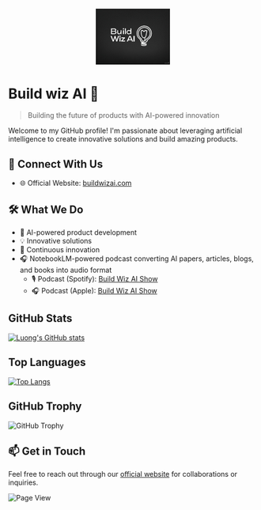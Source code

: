 <p align="center"><img src="logo.jpg" alt="Buildwizai Logo" width="150"/></p>

# Build wiz AI 🚀

> Building the future of products with AI-powered innovation

Welcome to my GitHub profile! I'm passionate about leveraging artificial intelligence to create innovative solutions and build amazing products.

## 🔗 Connect With Us
- 🌐 Official Website: [buildwizai.com](https://buildwizai.com)

## 🛠 What We Do
- 🤖 AI-powered product development
- 💡 Innovative solutions
- 🔄 Continuous innovation
- 🎧 NotebookLM-powered podcast converting AI papers, articles, blogs, and books into audio format
  - 🎙️ Podcast (Spotify): [Build Wiz AI Show](https://open.spotify.com/show/5CVKgOaJSWfKlwe6KaqO7v)
  - 🎧 Podcast (Apple): [Build Wiz AI Show](https://podcasts.apple.com/us/podcast/build-wiz-ai/id1799918505)

## GitHub Stats

[![Luong's GitHub stats](https://github-readme-stats.vercel.app/api?username=buildwizai&show=reviews,prs_merged,prs_merged_percentage&show_icons=true&theme=dark)](https://github.com/buildwizai)

## Top Languages

[![Top Langs](https://github-readme-stats.vercel.app/api/top-langs/?username=buildwizai&hide=java,html,css&hide_progress=true&theme=dark)](https://github.com/buildwizai)

## GitHub Trophy
![GitHub Trophy](https://github-profile-trophy.vercel.app/?username=buildwizai&theme=dark)

## 📫 Get in Touch
Feel free to reach out through our [official website](https://buildwizai.com) for collaborations or inquiries.

![Page View](https://profile-counter.glitch.me/buildwizai/count.svg)

<!--
**buildwizai/buildwizai** is a ✨ _special_ ✨ repository because its `README.md` (this file) appears on your GitHub profile.
-->
